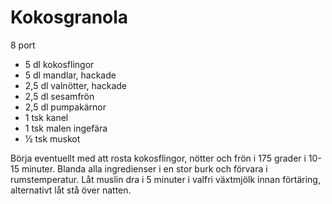 # Kokosgranola

8 port

 - 5 dl kokosflingor
 - 5 dl mandlar, hackade
 - 2,5 dl valnötter, hackade
 - 2,5 dl sesamfrön
 - 2,5 dl pumpakärnor
 - 1 tsk kanel
 - 1 tsk malen ingefära
 - ½ tsk muskot

Börja eventuellt med att rosta kokosflingor, nötter och frön i 175 grader i 10-15 minuter. Blanda alla ingredienser i en stor burk och förvara i rumstemperatur. Låt muslin dra i 5 minuter i valfri växtmjölk innan förtäring, alternativt låt stå över natten.
